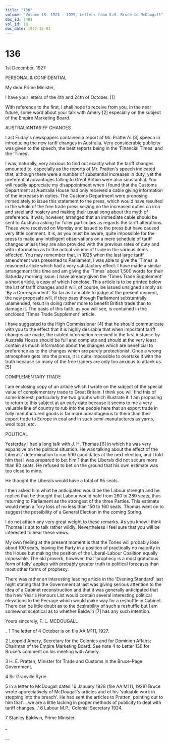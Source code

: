 ```yaml
---
title: "136"
volume: "Volume 18: 1923 - 1929, Letters from S.M. Bruce to McDougall"
doc_id: 7481
vol_id: 18
doc_date: 1927-12-01
---
```


# 136

1st December, 1927

PERSONAL &amp; CONFIDENTIAL

My dear Prime Minister,

I have your letters of the 4th and 24th of October. [1]

With reference to the first, I shall hope to receive from you, in the near future, some word about your talk with Amery [2] especially on the subject of the Empire Marketing Board.

AUSTRALIANTARIFF CHANGES

Last Friday's newspapers contained a report of Mr. Pratten's [3] speech in introducing the new tariff changes in Australia. Very considerable publicity was given to the speech, the best reports being in the 'Financial Times' and the 'Times'.

I was, naturally, very anxious to find out exactly what the tariff changes amounted to, especially as the reports of Mr. Pratten's speech indicated that, although there were a number of substantial increases in duty, yet the preferential advantages falling to Great Britain were also substantial. You will readily appreciate my disappointment when I found that the Customs Department at Australia House had only received a cable giving information of the increases in duties. The Customs Department were proposing immediately to issue this statement to the press, which would have resulted in the whole of the free trade press seizing on the increased duties on iron and steel and hosiery and making their usual song about the myth of preference. It was, however, arranged that an immediate cable should be sent to Australia asking for fuller particulars as regards the tariff alterations. These were received on Monday and issued to the press but have caused very little comment. It is, as you must be aware, quite impossible for the press to make any intelligent observations on a mere schedule of tariff changes unless they are also provided with the previous rates of duty and with information as to the actual volume of trade in the various items affected. You may remember that, in 1925 when the last large tariff amendment was presented to Parliament, I was able to give the 'Times' a reasoned article which had a very satisfactory effect. I have made a similar arrangement this time and am giving the 'Times' about 1,500 words for their Saturday morning issue. I have already given the 'Times Trade Supplement' a short article, a copy of which I enclose. This article is to be printed below the list of tariff changes and it will, of course, be issued unsigned simply as 'By a Correspondent'. So far as I am able to judge at the present moment, the new proposals will, if they pass through Parliament substantially unamended, result in doing rather more to benefit British trade than to damage it. The basis of this faith, as you will see, is contained in the enclosed 'Times Trade Supplement' article.

I have suggested to the High Commissioner [4] that he should communicate with you to the effect that it is highly desirable that when important tariff changes are made, the cabled information received in the first instance by Australia House should be full and complete and should at the very least contain as much information about the changes which are beneficial to preference as to the changes which are purely protectionist. Once a wrong atmosphere gets into the press, it is quite impossible to overtake it with the truth because so many of the free traders are only too anxious to attack us. [5]

COMPLEMENTARY TRADE

I am enclosing copy of an article which I wrote on the subject of the special value of complementary trade to Great Britain. I think you will find this of some interest, particularly the two graphs which illustrate it. I am proposing to return to this subject at an early date because it seems to me a very valuable line of country to rub into the people here that an export trade in fully manufactured goods is far more advantageous to them than their export trade to Europe in coal and in such semi-manufactures as yarns, wool tops, etc.

POLITICAL

Yesterday I had a long talk with J. H. Thomas [6] in which he was very expansive on the political situation. He was talking about the effect of the Liberals' determination to run 500 candidates at the next election, and I told him that I was prepared to bet him 1 that the Liberals did not secure more than 80 seats. He refused to bet on the ground that his own estimate was too close to mine.

He thought the Liberals would have a total of 95 seats.

I then asked him what he anticipated would be the Labour strength and he replied that he thought that Labour would hold from 260 to 280 seats, thus returning to Parliament as the strongest of the three Parties. This estimate would mean a Tory loss of no less than 150 to 160 seats. Thomas went on to suggest the possibility of a General Election in the coming Spring.

I do not attach any very great weight to these remarks. As you know I think Thomas is apt to talk rather wildly. Nevertheless I feel sure that you will be interested to hear these views.

My own feeling at the present moment is that the Tories will probably lose about 100 seats, leaving the Party in a position of practically no majority in the House but making the position of the Liberal-Labour Coalition equally impossible. The old proverb, however, that 'prophecy is a most gratuitous form of folly' applies with probably greater truth to political forecasts than most other forms of prophecy.

There was rather an interesting leading article in the 'Evening Standard' last night stating that the Government at last was giving serious attention to the idea of a Cabinet reconstruction and that it was generally anticipated that the New Year's Honours List would contain several interesting political elevations to the Peerage which would make way for a reshuffle in Cabinet. There can be little doubt as to the desirability of such a reshuffle but I am somewhat sceptical as to whether Baldwin [7] has any such intention.

Yours sincerely, F. L. MCDOUGALL 

_ 1 The letter of 4 October is on file AA:M111, 1927.

2 Leopold Amery, Secretary for the Colonies and for Dominion Affairs; Chairman of the Empire Marketing Board. See note 4 to Letter 130 for Bruce's comment on his meeting with Amery.

3 H. E. Pratten, Minister for Trade and Customs in the Bruce-Page Government.

4 Sir Granville Ryrie.

5 In a letter to McDougall dated 16 January 1928 (file AA:M111, 1928) Bruce wrote appreciatively of McDougall's articles and of his 'valuable work in stepping into the breach'. He had sent the articles to Pratten, pointing out to him that'... we are a little lacking in proper methods of publicity to deal with tariff changes...' 6 Labour M.P.; Colonial Secretary 1924.

7 Stanley Baldwin, Prime Minister.

_

__
